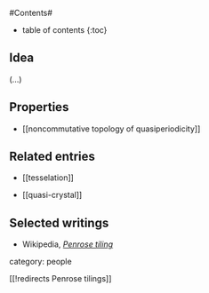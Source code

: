 
#Contents#
* table of contents
{:toc}

## Idea

(...)

## Properties

* [[noncommutative topology of quasiperiodicity]]

## Related entries

* [[tesselation]]

* [[quasi-crystal]]

## Selected writings

* Wikipedia, *[Penrose tiling](https://en.wikipedia.org/wiki/Penrose_tiling)*

category: people

[[!redirects Penrose tilings]]


